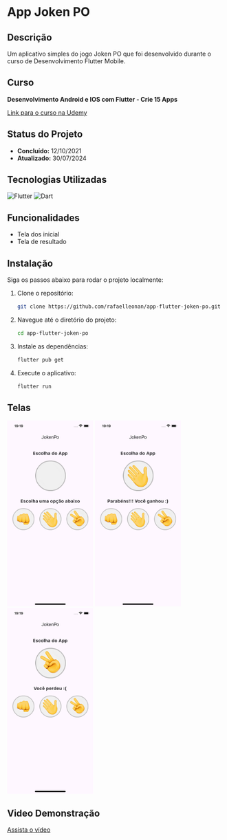 # App Joken PO

## Descrição

Um aplicativo simples do jogo Joken PO que foi desenvolvido durante o curso de Desenvolvimento Flutter Mobile.

## Curso

**Desenvolvimento Android e IOS com Flutter - Crie 15 Apps**

[Link para o curso na Udemy](https://www.udemy.com/course/desenvolvimento-android-e-ios-com-flutter/?couponCode=MCLARENT71824)

## Status do Projeto

- **Concluído:** 12/10/2021
- **Atualizado:** 30/07/2024

## Tecnologias Utilizadas

![Flutter](https://img.shields.io/badge/Flutter-3.22.2-blue)
![Dart](https://img.shields.io/badge/Dart-3.4.3-blue)

## Funcionalidades

- Tela dos inicial
- Tela de resultado

## Instalação

Siga os passos abaixo para rodar o projeto localmente:

1. Clone o repositório:
    ```sh
    git clone https://github.com/rafaelleonan/app-flutter-joken-po.git
    ```
2. Navegue até o diretório do projeto:
    ```sh
    cd app-flutter-joken-po
    ```
3. Instale as dependências:
    ```sh
    flutter pub get
    ```
4. Execute o aplicativo:
    ```sh
    flutter run
    ```

## Telas
<p>
  <img src="assets/images/simulator_screenshot_iphone13_ios16_4_tela_inicial.png" alt="Tela inicial" width="200"/>
  <img src="assets/images/simulator_screenshot_iphone13_ios16_4_tela_ganhou.png" alt="Tela ganhou" width="200"/>
  <img src="assets/images/simulator_screenshot_iphone13_ios16_4_tela_perdeu.png" alt="Tela perdeu" width="200"/>
</p>

## Video Demonstração
[Assista o vídeo](https://uc1a32556bad1899ae1c80496b58.dl.dropboxusercontent.com/cd/0/inline/CXyo6QuzcttS5p8qLdZ7fMzpxgaleT--g-aJrLNKFJvNgK9Z729IzlPAAe3d-oUxbLihaEaWf7T_cUjVE1Ex1WVpzpzMx7ryGPnHMpdCqyPT0VrtdGHdeENUyK-9CMUqlHsV4IAExHkjyirziS5MQkZq/file#)
